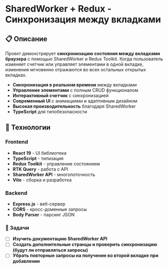 # SharedWorker + Redux - Синхронизация между вкладками

## 📋 Описание

Проект демонстрирует **синхронизацию состояния между вкладками браузера** с помощью SharedWorker и Redux Toolkit. Когда пользователь изменяет счетчик или управляет элементами в одной вкладке, изменения мгновенно отражаются во всех остальных открытых вкладках.

-  **Синхронизация в реальном времени** между вкладками
-  **Управление элементами** с полным CRUD функционалом
-  **Интерактивный счетчик** с синхронизацией
-  **Современный UI** с анимациями и адаптивным дизайном
-  **Высокая производительность** благодаря SharedWorker
-  **TypeScript** для типобезопасности

## 🚀 Технологии

### Frontend

-  **React 19** - UI библиотека
-  **TypeScript** - типизация
-  **Redux Toolkit** - управление состоянием
-  **RTK Query** - работа с API
-  **SharedWorker API** - многопоточность
-  **Vite** - сборка и разработка

### Backend

-  **Express.js** - веб-сервер
-  **CORS** - кросс-доменные запросы
-  **Body Parser** - парсинг JSON

### 🎯 Задачи

-  [ ] **Изучить документацию SharedWorker API**
-  [ ] **Создать дополнительные странцы и проверить синхронизацию (будут ли отправляться запросы)**
-  [ ] **Убрать повторные запросы на получение во второй вкладке при добавлении**
